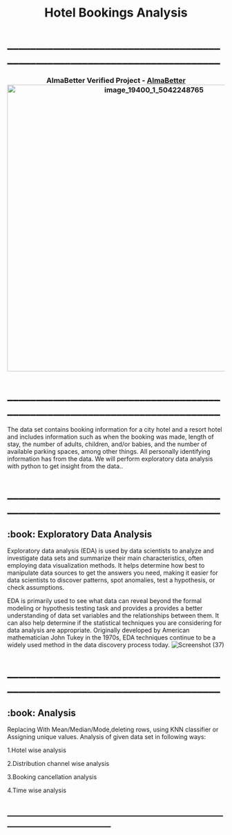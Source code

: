 <h1 align="center"> Hotel Bookings Analysis</h1>
<h1>__________________________________________________________________________</h1>
<h3 align="center"> AlmaBetter Verified Project - <a href="https://www.almabetter.com/"> AlmaBetter <img width="664" alt="image_19400_1_5042248765" src="https://user-images.githubusercontent.com/121742479/229417541-62236170-e834-4584-a0f6-d810f287772e.png"></a> </h3>
<h1>__________________________________________________________________________</h1>
<p>The data set contains booking information for a city hotel and a resort hotel and includes information such as when the booking was made, length of stay, the number of adults, children, and/or babies, and the number of available parking spaces, among other things. All personally identifying information has from the data.
We will perform exploratory data analysis with python to get insight from the data..</p>
<h1>__________________________________________________________________________</h1>
<h2> :book: Exploratory Data Analysis </h2>

<p>Exploratory data analysis (EDA) is used by data scientists to analyze and investigate data sets and summarize their main characteristics, often employing data visualization methods. It helps determine how best to manipulate data sources to get the answers you need, making it easier for data scientists to discover patterns, spot anomalies, test a hypothesis, or check assumptions.

EDA is primarily used to see what data can reveal beyond the formal modeling or hypothesis testing task and provides a provides a better understanding of data set variables and the relationships between them. It can also help determine if the statistical techniques you are considering for data analysis are appropriate. Originally developed by American mathematician John Tukey in the 1970s, EDA techniques continue to be a widely used method in the data discovery process today.
![Screenshot (37)](https://user-images.githubusercontent.com/102009481/177926025-ffce3edc-5a8b-47fd-bb82-380300cd744a.png)
<h1>__________________________________________________________________________</h1>
<h2> :book: Analysis </h2>
<p> Replacing With Mean/Median/Mode,deleting rows, using KNN classifier or Assigning unique values.
Analysis of given data set in following ways:

1.Hotel wise analysis

2.Distribution channel wise analysis

3.Booking cancellation analysis

4.Time wise analysis
<h2>__________________________________________________________________________</h2>
